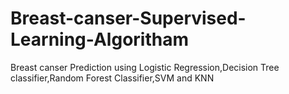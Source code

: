 # Breast-canser-Supervised-Learning-Algoritham
Breast canser Prediction using Logistic Regression,Decision Tree classifier,Random Forest Classifier,SVM and KNN
